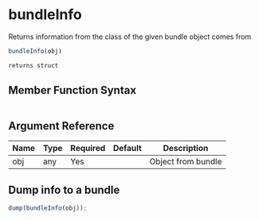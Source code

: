 # bundleInfo

Returns information from the class of the given bundle object comes from

```javascript
bundleInfo(obj)
```

```javascript
returns struct
```

## Member Function Syntax

```javascript

```

## Argument Reference

| Name | Type | Required | Default | Description |
| --- | --- | --- | --- | --- |
| obj | any | Yes |  | Object from bundle |

## Dump info to a bundle

```javascript
dump(bundleInfo(obj));
```

